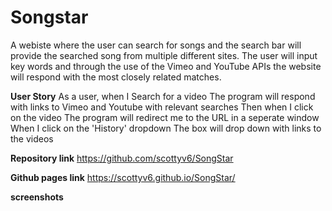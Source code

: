 # Songstar
A webiste where the user can search for songs and the search bar will provide the searched song from multiple different sites. The user will input key words and through the use of the Vimeo and YouTube APIs the website will respond with the most closely related matches.

**User Story**
As a user, when I
    Search for a video
The program will respond with links to Vimeo and Youtube with relevant searches
    Then when I click on the video
The program will redirect me to the URL in a seperate window
    When I click on the 'History' dropdown
The box will drop down with links to the videos


<!--we did all the work through a single repository-->
**Repository link**
https://github.com/scottyv6/SongStar

**Github pages link**
https://scottyv6.github.io/SongStar/

**screenshots**
<!--the website as it is when opened-->


<!--the website once used a few times-->


